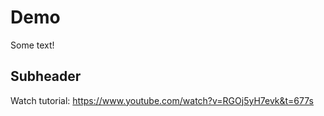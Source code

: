 # Demo

Some text!

## Subheader

Watch tutorial: https://www.youtube.com/watch?v=RGOj5yH7evk&t=677s

